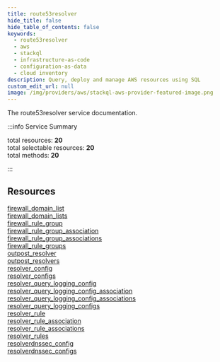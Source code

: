 ```yaml
---
title: route53resolver
hide_title: false
hide_table_of_contents: false
keywords:
  - route53resolver
  - aws
  - stackql
  - infrastructure-as-code
  - configuration-as-data
  - cloud inventory
description: Query, deploy and manage AWS resources using SQL
custom_edit_url: null
image: /img/providers/aws/stackql-aws-provider-featured-image.png
---
```


The route53resolver service documentation.

:::info Service Summary

<div class="row">
<div class="providerDocColumn">
<span>total resources:&nbsp;<b>20</b></span><br />
<span>total selectable resources:&nbsp;<b>20</b></span><br />
<span>total methods:&nbsp;<b>20</b></span><br />
</div>
</div>

:::

## Resources
<div class="row">
<div class="providerDocColumn">
<a href="/providers/awscc/route53resolver/firewall_domain_list/">firewall_domain_list</a><br />
<a href="/providers/awscc/route53resolver/firewall_domain_lists/">firewall_domain_lists</a><br />
<a href="/providers/awscc/route53resolver/firewall_rule_group/">firewall_rule_group</a><br />
<a href="/providers/awscc/route53resolver/firewall_rule_group_association/">firewall_rule_group_association</a><br />
<a href="/providers/awscc/route53resolver/firewall_rule_group_associations/">firewall_rule_group_associations</a><br />
<a href="/providers/awscc/route53resolver/firewall_rule_groups/">firewall_rule_groups</a><br />
<a href="/providers/awscc/route53resolver/outpost_resolver/">outpost_resolver</a><br />
<a href="/providers/awscc/route53resolver/outpost_resolvers/">outpost_resolvers</a><br />
<a href="/providers/awscc/route53resolver/resolver_config/">resolver_config</a><br />
<a href="/providers/awscc/route53resolver/resolver_configs/">resolver_configs</a>
</div>
<div class="providerDocColumn">
<a href="/providers/awscc/route53resolver/resolver_query_logging_config/">resolver_query_logging_config</a><br />
<a href="/providers/awscc/route53resolver/resolver_query_logging_config_association/">resolver_query_logging_config_association</a><br />
<a href="/providers/awscc/route53resolver/resolver_query_logging_config_associations/">resolver_query_logging_config_associations</a><br />
<a href="/providers/awscc/route53resolver/resolver_query_logging_configs/">resolver_query_logging_configs</a><br />
<a href="/providers/awscc/route53resolver/resolver_rule/">resolver_rule</a><br />
<a href="/providers/awscc/route53resolver/resolver_rule_association/">resolver_rule_association</a><br />
<a href="/providers/awscc/route53resolver/resolver_rule_associations/">resolver_rule_associations</a><br />
<a href="/providers/awscc/route53resolver/resolver_rules/">resolver_rules</a><br />
<a href="/providers/awscc/route53resolver/resolverdnssec_config/">resolverdnssec_config</a><br />
<a href="/providers/awscc/route53resolver/resolverdnssec_configs/">resolverdnssec_configs</a>
</div>
</div>